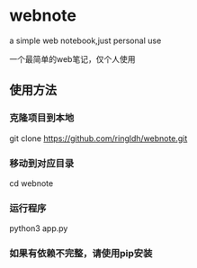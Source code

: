# webnote
a simple web notebook,just personal use

一个最简单的web笔记，仅个人使用

## 使用方法

### 克隆项目到本地
git clone https://github.com/ringldh/webnote.git

### 移动到对应目录
cd webnote

### 运行程序
python3 app.py

### 如果有依赖不完整，请使用pip安装